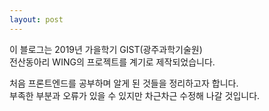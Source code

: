 ```yaml
---
layout: post
---
```


이 블로그는 2019년 가을학기 GIST(광주과학기술원)<br>전산동아리 WING의 프로젝트를 계기로 제작되었습니다.

처음 프론트엔드를 공부하며 알게 된 것들을 정리하고자 합니다.<br>
부족한 부분과 오류가 있을 수 있지만 차근차근 수정해 나갈 것입니다.
